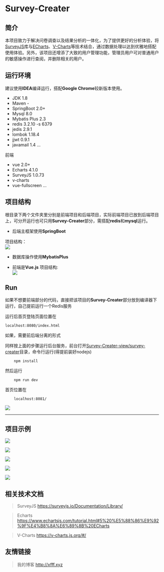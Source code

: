 # Survey-Creater


## 简介
本项目致力于解决问卷调查以及结果分析的一体化，为了提供更好的分析体验，将[SurveyJS](https://github.com/surveyjs/surveyjs)库与[ECharts](https://www.echartsjs.com/index.html)、[V-Charts](https://codesandbox.io/s/z69myovqzx)等技术结合，通过数据处理以达到优雅地搭配使用体验。另外，该项目还增添了大致的用户管理功能，管理员用户可对普通用户的敏感操作进行查阅，并删除相关的用户。


## 运行环境

建议使用**IDEA**编译运行，搭配**Google Chrome**较新版本使用。

 - JDK 1.8
 - Maven -
 - SpringBoot 2.0+
 - Mysql 8.0
 - Mybatis Plus 2.3
 - redis 3.2.10 -s 6379
 - jedis 2.9.1
 - lombok 1.18.4
 - jjwt 0.9.1
 - javamail 1.4
...
 
 前端

- vue 2.0+
- Echarts 4.1.0
- SurveyJS 1.0.73
- v-charts
- vue-fullscreen
...


## 项目结构

根目录下两个文件夹里分别是前端项目和后端项目，实际前端项目已放到后端项目上，可分开运行也可只用**Survey-Creater**部分，需搭配**redis**和**mysql**运行。

 - 后端主框架使用**SpringBoot**

项目结构：<br/>
![](http://ww1.sinaimg.cn/large/006azB5Sly1g0ztcuyodwj30b00ipgma.jpg)

 - 数据库操作使用**MybatisPlus**

 - 前端是**Vue.js**
项目结构:<br/>
![](http://ww1.sinaimg.cn/large/006azB5Sly1g0zteook51j308i0ieglz.jpg)


## Run

如果不想要前端部分的代码，直接把该项目的**Survey-Creater**部分放到编译器下运行，自己提前运行一个Redis服务

运行后首页登陆页面位置在

	localhost:8080/index.html

如果，需要前后端分离的形式

同样按上面的步骤运行后台服务，前台打开[Survey-Creater-view/survey-creater](https://github.com/HolyDogs/Survey-Creater/tree/master/Survey-Creater-view/survey-creater "This path skips through empty directories")目录，命令行运行(得提前装好nodejs)

		npm install
然后运行

		npm run dev

首页位置在

		localhost:8081/


![](http://ww1.sinaimg.cn/large/006azB5Sly1g0zstirvn8j31hc0q1gov.jpg)



----





## 项目示例
![](http://ww1.sinaimg.cn/large/006azB5Sly1g14sb52ncsj31h80p341i.jpg)

![](http://ww1.sinaimg.cn/large/006azB5Sly1g14sdrf30tj31hb0pcgqt.jpg)

![](http://ww1.sinaimg.cn/large/006azB5Sly1g0zt38m3dyj31hc0pt140.jpg)

![](http://ww1.sinaimg.cn/large/006azB5Sly1g0zt46bx6hj31hc0kxdo4.jpg)

![](http://ww1.sinaimg.cn/large/006azB5Sly1g0zt5bkbdqj31hc0gfaby.jpg)

## 相关技术文档

>SurveyJS https://surveyjs.io/Documentation/Library/

>Echarts https://www.echartsjs.com/tutorial.html#5%20%E5%88%86%E9%92%9F%E4%B8%8A%E6%89%8B%20ECharts

>V-Charts https://v-charts.js.org/#/


## 友情链接

>我的博客 http://xfff.xyz
